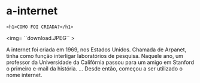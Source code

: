 # a-internet
<html>
<head>
  <title> UM POUCO SOBRE A INTERNET</title>

    <h1>COMO FOI CRIADA?</h1>
    
  <img= ´´download.JPEG´´ >
  <body>
     <p> A internet foi criada em 1969, nos Estados Unidos. Chamada de Arpanet, tinha como função interligar laboratórios de pesquisa.
Naquele ano, um professor da Universidade da Califórnia passou para um amigo em Stanford o primeiro e-mail da história. ...
Desde então, começou a ser utilizado o nome internet. </p>
    </p>
